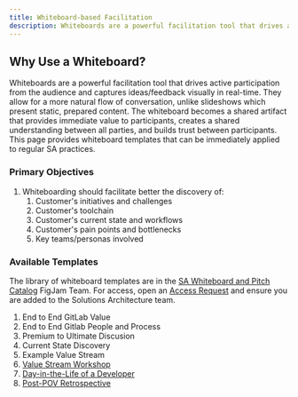 ```yaml
---
title: Whiteboard-based Facilitation
description: Whiteboards are a powerful facilitation tool that drives active participation from the audience and captures ideas/feedback visually in real-time. They allow for a more natural flow of conversation, unlike slideshows which present static, prepared content. The whiteboard becomes a shared artifact that provides immediate value to participants, creates a shared understanding between all parties, and builds trust between participats. This page provides whiteboard templates that can be immediately applied to regular SA practices.
---
```


## Why Use a Whiteboard?

Whiteboards are a powerful facilitation tool that drives active participation from the audience and captures ideas/feedback visually in real-time. They allow for a more natural flow of conversation, unlike slideshows which present static, prepared content. The whiteboard becomes a shared artifact that provides immediate value to participants, creates a shared understanding between all parties, and builds trust between participants. This page provides whiteboard templates that can be immediately applied to regular SA practices.

### Primary Objectives

1. Whiteboarding should facilitate better the discovery of:
    1. Customer's initiatives and challenges
    1. Customer's toolchain
    1. Customer's current state and workflows
    1. Customer's pain points and bottlenecks
    1. Key teams/personas involved

### Available Templates

The library of whiteboard templates are in the [SA Whiteboard and Pitch Catalog](https://www.figma.com/files/972612628770206748/project/354583643) FigJam Team. For access, open an [Access Request](/handbook/security/corporate/end-user-services/onboarding-access-requests/access-requests/) and ensure you are added to the Solutions Architecture team.

1. End to End GitLab Value
1. End to End Gitlab People and Process   
1. Premium to Ultimate Discusion   
1. Current State Discovery
1. Example Value Stream
1. [Value Stream Workshop](https://www.figma.com/board/bOVreZMafa6Erg0mJ43uVn/Value-Stream-Workshop-Template?t=00idk5DMoLnYCpr1-6)
1. [Day-in-the-Life of a Developer](https://www.figma.com/board/5QTI0APnBQ7KWbMTACH9wC/Day-in-the-Life-of-a-Developer-Template?t=00idk5DMoLnYCpr1-6)
1. [Post-POV Retrospective](https://www.figma.com/board/R1V5Ssl3TkRw9s9AxoCZ5m/GitLab-POV-Retrospective?t=7db8oFiEAs6PrCHT-6)
